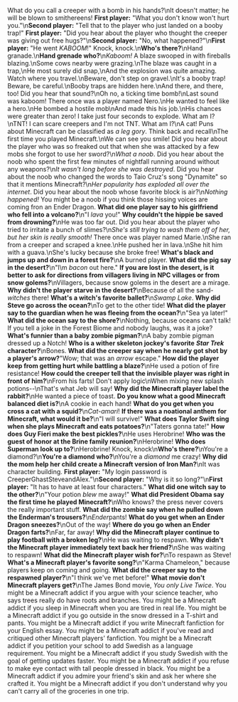 What do you call a creeper with a bomb in his hands?\nIt doesn't matter; he will be blown to smithereens!
**First player:** "What you don't know won't hurt you."\n**Second player:** "Tell that to the player who just landed on a booby trap!"
**First player:** "Did you hear about the player who thought the creeper was giving out free hugs?"\n**Second player:** "No, what happened?"\n**First player:** "He went _KABOOM_!"
Knock, knock.\n**Who's there?**\nHand granade.\n**Hand grenade who?**\n*Kaboom!*
A blaze swooped in with fireballs blazing.\nSome cows nearby were grazing.\nThe blaze was caught in a trap,\nHe most surely did snap,\nAnd the explosion was quite amazing.
Watch where you travel.\nBeware, don't step on gravel.\nIt's a booby trap!
Beware, be careful.\nBooby traps are hidden here.\nAnd there, and there, too!
Did you hear that sound?\nOh no, a ticking time bomb!\nLast sound was kaboom!
There once was a player named Nero.\nHe wanted to feel like a hero.\nHe bombed a hostile mob\nAnd made this his job.\nHis chances were greater than zero!
I take just four seconds to explode. What am I?\nTNT!
I can scare creepers and I'm not TNT. What am I?\nA cat!
Puns about Minecraft can be classified as _a leg gory_.
Think back and recall\nThe first time you played Minecraft.\nWe can see you smile!
Did you hear about the player who was so freaked out that when she was attacked by a few mobs she forgot to use her sword?\n*What a noob*.
Did you hear about the noob who spent the first few minutes of nightfall running around without any weapons?\n*It wasn't long before she was destroyed*.
Did you hear about the noob who changed the words to Taio Cruz's song "Dynamite" so that it mentions Minecraft?\n*Her popularity has exploded all over the internet*.
Did you hear about the noob whose favorite block is air?\n*Nothing happened!*
You might be a noob if you think those hissing voices are coming fron an Ender Dragon.
**What did one player say to his girlfriend who fell into a volcano?**\n"I _lava_ you!"
**Why couldn't the hippie be saved from drowning?**\nHe was too far out.
Did you hear about the player who tried to irritate a bunch of slimes?\n*She's still trying to wash them off of her, but her skin is really smooth!*
There once was player named Marie.\nShe ran from a creeper and scraped a knee.\nHe pushed her in lava.\nShe hit him with a guava.\nShe's lucky because she broke free!
**What's black and jumps up and down in a forest fire?**\nA burned player.
**What did the pig say in the desert?**\n"I\m _bacon_ out here."
**If you are lost in the desert, is it better to ask for directions from villagers living in NPC villages or from snow golems?**\nVillagers, because snow golems in the desert are a mirage.
**Why didn't the player starve in the desert?**\nBecause of all the sand-_witches_ there!
**What's a witch's favorite ballet?**\n*Swamp Lake*.
**Why did Steve go across the ocean?**\nTo get to the other tide!
**What did the player say to the guardian when he was fleeing from the ocean?**\n"Sea ya later!"
**What did the ocean say to the shore?**\nNothing, because oceans can't talk!
If you tell a joke in the Forest Biome and nobody laughs, was it a joke?
**What's funnier than a baby zombie pigman?**\nA baby zombie pigman dressed up a Notch!
**Who is a wither skeleton jockey's favorite** **_Star Trek_** **character?**\nBones.
**What did the creeper say when he nearly got shot by a player's arrow?**"Wow; that was an _arrow_ escape."
**How did the player keep from getting hurt while battling a blaze?**\nHe used a potion of fire resistance!
**How could the creeper tell that the invisible player was right in front of him?**\nFrom his farts!
Don't apply logic\nWhen mixing new splash potions--\nThat's what Jeb will say!
**Why did the Minecraft player label the rabbit?**\nHe wanted a piece of toast.
**Do you know what a good Minecraft balanced diet is?**\nA cookie in each hand!
**What do you get when you cross a cat with a squid?**\n*Cat-amari*!
**If there was a noational anthem for Minecraft, what would it be?**\n"I will survive!"
**What does Taylor Swift sing when she plays Minecraft and eats potatoes?**\n"Taters gonna tate!"
**How does Guy Fieri make the best pickles?**\nHe uses Herobrine!
**Who was the guest of honor at the Brine family reunion?**\nHerobrine!
**Who does Superman look up to?**\nHerobrine!
Knock, knock\n**Who's there?**\nYou're a diamond?\n**You're a diamond who?**\nYou're a _diamond_ me crazy!
**Why did the mom help her child create a Minecraft version of Iron Man?**\nIt was character building.
**First player:** "My login password is CreeperGhastSteveandAlex."\n**Second player:** "Why is it so long?"\n**First player:** "It has to have at least four characters."
**What did one witch say to the other?**\n"Your potion _blew_ me away!"
**What did President Obama say the first time he played Minecraft?**\nWho knows? the press never covers the really important stuff.
**What did the zombie say when he pulled down the Enderman's trousers?**\n*Ender*pants!
**What do you get when an Ender Dragon sneezes?**\nOut of the way!
**Where do you go when an Ender Dragon farts?**\nFar, far away!
**Why did the Minecraft player continue to play football with a broken leg?**\nHe was waiting to respawn.
**Why didn't the Minecraft player immediately text back her friend?**\nShe was waiting to respawn!
**What did the Minecraft player wish for?**\nTo respawn as Steve!
**What's a Minecraft player's favorite song?**\n"Karma Chameleon," because players keep on coming and going.
**What did the creeper say to the respawned player?**\n"I think we've met before!"
**What movie don't Minecraft players get?**\nThe James Bond movie, _You only Live Twice_.
You might be a Minecraft addict if you argue with your science teacher, who says trees really do have roots and branches.
You might be a Minecraft addict if you sleep in Minecraft when you are tired in real life.
You might be a Minecraft addict if you go outside in the snow dressed in a T-shirt and pants.
You might be a Minecraft addict if you write Minecraft fanfiction for your English essay.
You might be a Minecraft addict if you've read and critiqued other Minecraft players' fanfiction.
You might be a Minecraft addict if you petition your school to add Swedish as a language requirement.
You might be a Minecraft addict if you study Swedish with the goal of getting updates faster.
You might be a Minecraft addict if you refuse to make eye contact with tall people dressed in black.
You might be a Minecraft addict if you admire your friend's skin and ask her where she crafted it.
You might be a Minecraft addict if you don't understand why you can't carry all of the groceries in one trip.
